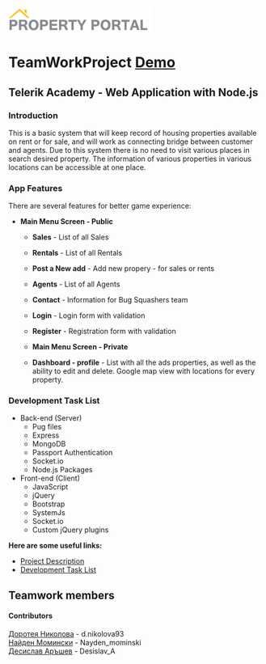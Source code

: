![PropertyPortal](https://github.com/NDoroteya93/Bug-Squashers-Team./blob/master/static/pictures/logo.png)
# TeamWorkProject [Demo](https://project-real-estate.herokuapp.com)
## Telerik Academy - Web Application with Node.js

### Introduction

This is a basic system that will keep record of housing properties available on rent or for sale, and will work as connecting bridge between customer and agents.
Due to this system there is no need to visit various places in search desired property. The information of various properties in various locations can be accessible at one place.

### App Features

There are several features for better game experience:

- **Main Menu Screen - Public**
  - **Sales** - List of all Sales
  - **Rentals** - List of all Rentals
  - **Post a New add** - Add new propery - for sales or rents
  - **Agents** - List of all Agents
  - **Contact** - Information for Bug Squashers team
  - **Login** - Login form with validation
  - **Register** - Registration form with validation

  - **Main Menu Screen - Private**
  - **Dashboard - profile** - List with all the ads properties, as well as the ability to edit and delete. Google map view with locations for every property.

### Development Task List
- Back-end (Server)
  - Pug files
  - Express
  - MongoDB
  - Passport Authentication 
  - Socket.io 
  - Node.js Packages
- Front-end (Client)
  - JavaScript
  - jQuery
  - Bootstrap
  - SystemJs
  - Socket.io
  - Custom jQuery plugins

**Here are some useful links:**  
- [Project Description](https://github.com/NDoroteya93/Bug-Squashers-Team./blob/master/README.md#introduction)
- [Development Task List](https://github.com/NDoroteya93/Bug-Squashers-Team./blob/master/README.md#development-task-list)

## Teamwork members

#### Contributors
[Доротея Николова](https://telerikacademy.com/Users/d.nikolova93) - d.nikolova93  
[Найден Момински](https://telerikacademy.com/Users/Nayden_mominski) - Nayden_mominski   
[Десислав Аръшев](https://telerikacademy.com/Users/Desislav_A) - Desislav_A   
  
